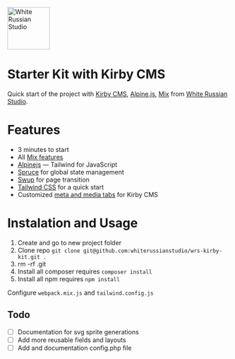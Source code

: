 <a href="https://whiterussian.studio/"><img src="https://whiterussian.studio/assets/wrs.png" alt="White Russian Studio" width="96"></a>

Starter Kit with Kirby CMS
===============================================

Quick start of the project with [Kirby CMS](https://getkirby.com/), [Alpine.js](https://github.com/alpinejs/alpine), [Mix](https://laravel-mix.com/) from [White Russian Studio](https://whiterussian.studio/).

# Features
  * 3 minutes to start
  * All [Mix features](https://laravel-mix.com/docs/master/installation)
  * [Alpinejs](https://github.com/alpinejs/alpine) — Tailwind for JavaScript
  * [Spruce](https://github.com/ryangjchandler/spruce) for global state management
  * [Swup](https://github.com/swup/swup) for page transition
  * [Tailwind CSS](https://tailwindcss.com) for a quick start
  * Customized [meta and media tabs](https://getkirby.com/docs/guide/blueprints/tabs) for Kirby CMS

# Instalation and Usage

1. Create and go to new project folder
2. Clone repo `git clone git@github.com:whiterussianstudio/wrs-kirby-kit.git .`
3. rm -rf .git
3. Install all composer requires `composer install`
4. Install all npm requires `npm install`

Configure `webpack.mix.js` and `tailwind.config.js`


## Todo

- [ ] Documentation for svg sprite generations
- [ ] Add more reusable fields and layouts
- [ ] Add and documentation config.php file
